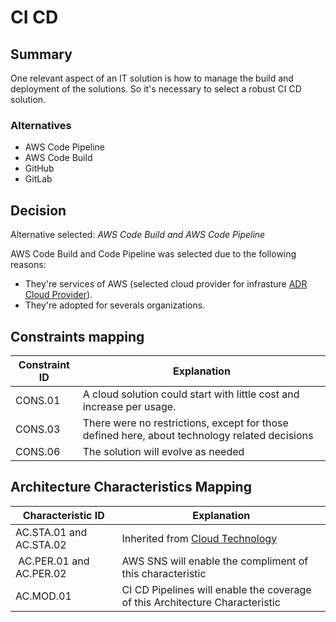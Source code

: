 # CI CD

## Summary

One relevant aspect of an IT solution is how to manage the build and deployment of the solutions. So it's necessary to select a robust CI CD solution. 

### Alternatives

- AWS Code Pipeline
- AWS Code Build
- GitHub
- GitLab

## Decision 

Alternative selected: *AWS Code Build and AWS Code Pipeline*

AWS Code Build and Code Pipeline was selected due to the following reasons:

- They're services of AWS (selected cloud provider for infrasture [ADR Cloud Provider](./adr-cloud.md)). 
- They're adopted for severals organizations.

## Constraints mapping

| Constraint ID | Explanation |
| ------------- | ----------- |
| CONS.01 | A cloud solution could start with little cost and increase per usage. |
| CONS.03 | There were no restrictions, except for those defined here, about technology related decisions |
| CONS.06 | The solution will evolve as needed |

## Architecture Characteristics Mapping

| Characteristic ID | Explanation |
| ------------- | ----------- |
| AC.STA.01 and AC.STA.02 | Inherited from [Cloud Technology](./adr-cloud.md) |
| AC.PER.01 and AC.PER.02 | AWS SNS will enable the compliment of this characteristic |
| AC.MOD.01 | CI CD Pipelines will enable the coverage of this Architecture Characteristic |
